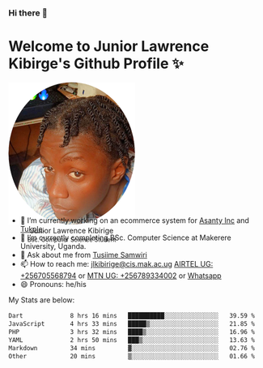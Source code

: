 ### Hi there 👋 
# Welcome to Junior Lawrence Kibirge's Github Profile ✨
 
<p align="center" style="border-radius:50%;width:250px;height:250px;">
  <img src="https://github.com/juniorkibirige/juniorkibirige/blob/main/cropped-twitter-pp.png" 
       alt="Profile picture from Twitter" /></br>
  <span align="center">Junior Lawrence Kibirige</span><br/>
  <small align="center" font-size="15">Bsc. Computer Science Student</small>
</p>

- 🔭 I’m currently working on an ecommerce system for [Asanty Inc](https://asanty.africa) and [Tukole](https://app.tukole.ug).
- 🌱 I’m currently completing BSc. Computer Science at Makerere University, Uganda.
- 💬 Ask about me from [Tusiime Samwiri](mailto:stusiime@asanty.africa)
- 📫 How to reach me: [jlkibirige@cis.mak.ac.ug](mailto:juniorkibirige@students.mak.ac.ug) [AIRTEL UG: +256705568794](tel:+256705568794) or [MTN UG: +256789334002](tel:+256789334002) or [Whatsapp](tel:+17602847072)
- 😄 Pronouns: he/his

My Stats are below:

<!--START_SECTION:waka-->

```text
Dart             8 hrs 16 mins   ██████████░░░░░░░░░░░░░░░   39.59 %
JavaScript       4 hrs 33 mins   █████▒░░░░░░░░░░░░░░░░░░░   21.85 %
PHP              3 hrs 32 mins   ████▒░░░░░░░░░░░░░░░░░░░░   16.96 %
YAML             2 hrs 50 mins   ███▒░░░░░░░░░░░░░░░░░░░░░   13.63 %
Markdown         34 mins         ▓░░░░░░░░░░░░░░░░░░░░░░░░   02.76 %
Other            20 mins         ▒░░░░░░░░░░░░░░░░░░░░░░░░   01.66 %
```

<!--END_SECTION:waka-->
